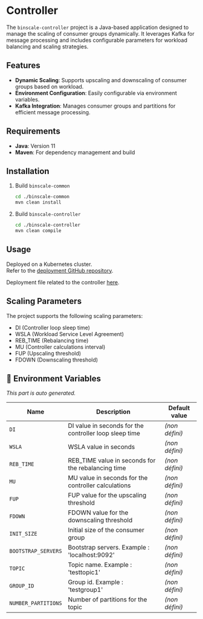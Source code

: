 # Controller

The `binscale-controller` project is a Java-based application designed to manage the scaling of consumer groups dynamically. It leverages Kafka for message processing and includes configurable parameters for workload balancing and scaling strategies.

## Features

- **Dynamic Scaling**: Supports upscaling and downscaling of consumer groups based on workload.
- **Environment Configuration**: Easily configurable via environment variables.
- **Kafka Integration**: Manages consumer groups and partitions for efficient message processing.

## Requirements

- **Java**: Version 11
- **Maven**: For dependency management and build

## Installation

1. Build `binscale-common`
    ```sh
    cd ./binscale-common
    mvn clean install
    ```
2. Build `binscale-controller`
    ```sh
    cd ./binscale-controller
    mvn clean compile
    ```

## Usage

Deployed on a Kubernetes cluster.  
Refer to the [deployment GitHub repository](https://github.com/benneuville/binscale-deployment).

Deployment file related to the controller [here](https://github.com/benneuville/binscale-deployment/blob/master/experience/controller.yaml).

## Scaling Parameters

The project supports the following scaling parameters:

- DI (Controller loop sleep time)
- WSLA (Workload Service Level Agreement)
- REB_TIME (Rebalancing time)
- MU (Controller calculations interval)
- FUP (Upscaling threshold)
- FDOWN (Downscaling threshold)


## 🔧 Environment Variables

*This part is auto generated.*

| Name | Description | Default value |
|-----|--------------|-------------------|
| `DI` | DI value in seconds for the controller loop sleep time | *(non défini)* |
| `WSLA` | WSLA value in seconds | *(non défini)* |
| `REB_TIME` | REB_TIME value in seconds for the rebalancing time | *(non défini)* |
| `MU` | MU value in seconds for the controller calculations | *(non défini)* |
| `FUP` | FUP value for the upscaling threshold | *(non défini)* |
| `FDOWN` | FDOWN value for the downscaling threshold | *(non défini)* |
| `INIT_SIZE` | Initial size of the consumer group | *(non défini)* |
| `BOOTSTRAP_SERVERS` | Bootstrap servers. Example : 'localhost:9092' | *(non défini)* |
| `TOPIC` | Topic name. Example : 'testtopic1' | *(non défini)* |
| `GROUP_ID` | Group id. Example : 'testgroup1' | *(non défini)* |
| `NUMBER_PARTITIONS` | Number of partitions for the topic | *(non défini)* |

